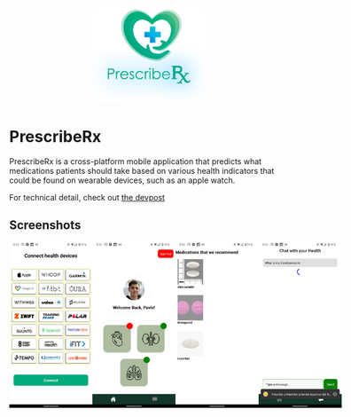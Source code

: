 <p align="center"><img src="./frontend/assets/images/logo1.png" width="200px"></p>

# PrescribeRx

PrescribeRx is a cross-platform mobile application that predicts what medications patients should take based on various health indicators that could be found on wearable devices, such as an apple watch.

For technical detail, check out [the devpost](https://devpost.com/software/prescriberx)

## Screenshots

<div style="display:flex;flex-direction:row;justify-content:space-around">
    <img src="./frontend/assets/images/Screenshot_20240218-082203.png" width="150px" />
    <img src="./frontend/assets/images/Screenshot_20240218-082214.png" width="150px" />
    <img src="./frontend/assets/images/Screenshot_20240218-082218.png" width="150px" />
    <img src="./frontend/assets/images/Screenshot_20240218-082241.png" width="150px" />
</div>
